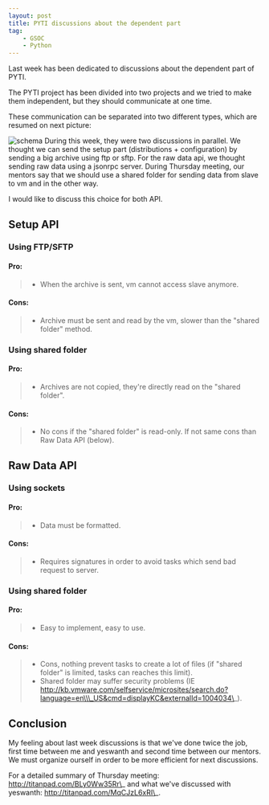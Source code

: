 ```yaml
---
layout: post
title: PYTI discussions about the dependent part
tag:
    - GSOC
    - Python
---
```


Last week has been dedicated to discussions about the dependent part of PYTI.

The PYTI project has been divided into two projects and we tried to make them independent, but they should communicate at one time.

These communication can be separated into two different types, which are resumed on next picture:

![schema](http://feldboris.alwaysdata.net/pictures/dependent_part.png) During this week, they were two discussions in parallel. We thought we can send the setup part (distributions + configuration) by sending a big archive using ftp or sftp. For the raw data api, we thought sending raw data using a jsonrpc server. During Thursday meeting, our mentors say that we should use a shared folder for sending data from slave to vm and in the other way.

I would like to discuss this choice for both API.

Setup API
---------

### Using FTP/SFTP

#### Pro:

> -   When the archive is sent, vm cannot access slave anymore.

#### Cons:

> -   Archive must be sent and read by the vm, slower than the "shared folder" method.

### Using shared folder

#### Pro:

> -   Archives are not copied, they're directly read on the "shared folder".

#### Cons:

> -   No cons if the "shared folder" is read-only. If not same cons than Raw Data API (below).

Raw Data API
------------

### Using sockets

#### Pro:

> -   Data must be formatted.

#### Cons:

> -   Requires signatures in order to avoid tasks which send bad request to server.

### Using shared folder

#### Pro:

> -   Easy to implement, easy to use.

#### Cons:

> -   Cons, nothing prevent tasks to create a lot of files (if "shared folder" is limited, tasks can reaches this limit).
> -   Shared folder may suffer security problems (IE http://kb.vmware.com/selfservice/microsites/search.do?language=en\\\_US&cmd=displayKC&externalId=1004034\_).

Conclusion
----------

My feeling about last week discussions is that we've done twice the job, first time between me and yeswanth and second time between our mentors. We must organize ourself in order to be more efficient for next discussions.

For a detailed summary of Thursday meeting: http://titanpad.com/BLy0Ww35Rr\_ and what we've discussed with yeswanth: http://titanpad.com/MqCJzL6xRI\_.
